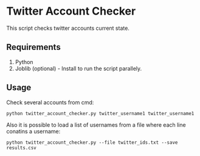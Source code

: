 # Twitter Account Checker
This script checks twitter accounts current state.

## Requirements
1. Python
2. Joblib (optional) - Install to run the script parallely.

## Usage
Check several accounts from cmd:
```
python twitter_account_checker.py twitter_username1 twitter_username1
```
Also it is possible to load a list of usernames from a file where each line conatins a username:
```
python twitter_account_checker.py --file twitter_ids.txt --save results.csv
```

